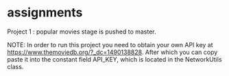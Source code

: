 # assignments

Project 1 : popular movies stage is pushed to master.

NOTE: In order to run this project you need to obtain your own API key at https://www.themoviedb.org/?_dc=1490138828. After which you can copy paste it into the constant field API_KEY, which is located in the NetworkUtils class.
